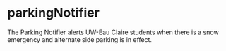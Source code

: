 # parkingNotifier
The Parking Notifier alerts UW-Eau Claire students when there is a snow emergency and alternate side parking is in effect.
